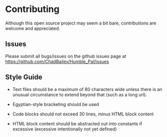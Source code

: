 # Contributing

Although this open source project may seem a bit bare, contributions are
welcome and appreciated.

## Issues

Please submit all bugs/issues on the github issues page at
<https://github.com/ChadBailey/Humble_Pal/issues>

## Style Guide

- Text files should be a maximum of 80 characters wide unless there is an
  unusual circumstance to extend beyond that (such as a long url).

- Egyptian-style bracketing should be used

- Code blocks should not exceed 30 lines, minus HTML block content

- HTML block content should be abstracted out into constants if excessive
  (excessive intentionally not yet defined)
